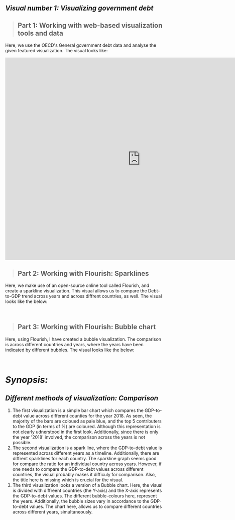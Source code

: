 ## _Visual number 1: Visualizing government debt_

> ## Part 1: Working with web-based visualization tools and data
Here, we use the OECD's General government debt data and analyse the given featured visualization. The visual looks like:

<iframe src="https://data.oecd.org/chart/6Bkz" width="860" height="645" style="border: 0" mozallowfullscreen="true" webkitallowfullscreen="true" allowfullscreen="true"><a href="https://data.oecd.org/chart/6Bkz" target="_blank">OECD Chart: General government debt, Total, % of GDP, Annual, 2018</a></iframe>


> ## Part 2: Working with Flourish: Sparklines
 Here, we make use of an open-source online tool called Flourish, and create a sparkline visualization. This visual allows us to compare the Debt-to-GDP trend across years and across diffrent countries, as well. The visual looks like the below: 
 
<div class="flourish-embed flourish-chart" data-src="visualisation/8558657"><script src="https://public.flourish.studio/resources/embed.js"></script></div>
</br>

> ## Part 3: Working with Flourish: Bubble chart
Here, using Flourish, I have created a bubble visualization. The comparison is across different countries and years, where the years have been indicated by different bubbles.
The visual looks like the below: 
 
<div class="flourish-embed flourish-scatter" data-src="visualisation/8565091"><script src="https://public.flourish.studio/resources/embed.js"></script></div>
</br>

# _Synopsis:_
## _Different methods of visualization: Comparison_ 
1. The first visualization is a simple bar chart which compares the GDP-to-debt value across different counties for the year 2018. As seen, the majority of the bars are coloued as pale blue, and the top 5 contributers to the GDP (in terms of %) are coloured. Although this representation is not clearly udnerstood in the first look. Additionally, since there is only the year '2018' involved, the comparison across the years is not possible.
2. The second visualization is a spark line, where the GDP-to-debt value is represented across different years as a timeline. Additionally, there are diffrent sparklines for each country. The sparkline graph seems good for compare the ratio for an individual country across years. However, if one needs to compare the GDP-to-debt values across different countries, the visual probably makes it difficuly for comparison. Also, the title here is missing which is crucial for the visual.
3. The third visualization looks a version of a Bubble chart. Here, the visual is divided with diffreent countries (the Y-axis) and the X-axis represents the GDP-to-debt values. The different bubble-colours here, represent the years. Additionally, the bubble sizes vary in accordance to the GDP-to-debt values. The chart here, allows us to compare different countries across different years, simultaneously. 

